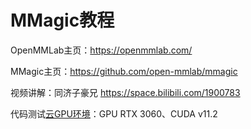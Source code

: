 # MMagic教程

OpenMMLab主页：https://openmmlab.com/

MMagic主页：https://github.com/open-mmlab/mmagic

视频讲解：同济子豪兄 https://space.bilibili.com/1900783

代码测试[云GPU环境](https://featurize.cn?s=d7ce99f842414bfcaea5662a97581bd1)：GPU RTX 3060、CUDA v11.2
